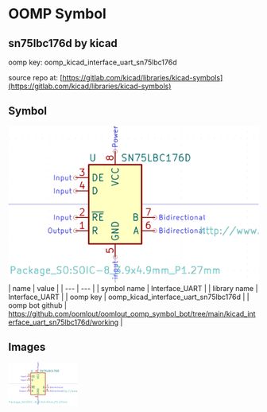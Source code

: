 # OOMP Symbol  
## sn75lbc176d  by kicad  
  
oomp key: oomp_kicad_interface_uart_sn75lbc176d  
  
source repo at: [https://gitlab.com/kicad/libraries/kicad-symbols](https://gitlab.com/kicad/libraries/kicad-symbols)  
## Symbol  
  
[![working.png](working_600.png)](working.png)  
| name | value | 
| --- | --- | 
| symbol name | Interface_UART | 
| library name | Interface_UART | 
| oomp key | oomp_kicad_interface_uart_sn75lbc176d | 
| oomp bot github | https://github.com/oomlout/oomlout_oomp_symbol_bot/tree/main/kicad_interface_uart_sn75lbc176d/working | 
## Images  
  
[![working.png](working_140.png)](working.png)  
